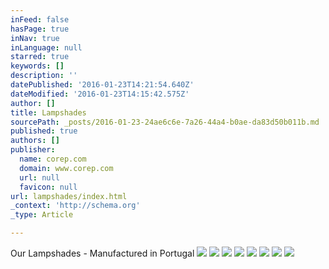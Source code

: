 ```yaml
---
inFeed: false
hasPage: true
inNav: true
inLanguage: null
starred: true
keywords: []
description: ''
datePublished: '2016-01-23T14:21:54.640Z'
dateModified: '2016-01-23T14:15:42.575Z'
author: []
title: Lampshades
sourcePath: _posts/2016-01-23-24ae6c6e-7a26-44a4-b0ae-da83d50b011b.md
published: true
authors: []
publisher:
  name: corep.com
  domain: www.corep.com
  url: null
  favicon: null
url: lampshades/index.html
_context: 'http://schema.org'
_type: Article

---
```

Our Lampshades - Manufactured in Portugal
![](https://the-grid-user-content.s3-us-west-2.amazonaws.com/14e42253-0892-4161-8d52-42f835b76267.jpg)
![](https://the-grid-user-content.s3-us-west-2.amazonaws.com/c24503ce-ada2-42ad-88ae-14a4c13d0bb0.jpg)
![](https://the-grid-user-content.s3-us-west-2.amazonaws.com/610994e0-815a-46d4-a9a8-77ad49d51a49.jpg)
![](https://the-grid-user-content.s3-us-west-2.amazonaws.com/77af960b-7a73-4b1f-845b-ee903970c78f.jpg)
![](https://the-grid-user-content.s3-us-west-2.amazonaws.com/66f6d98a-2b60-4230-87f1-1c2ca92e5c1b.jpg)
![](https://the-grid-user-content.s3-us-west-2.amazonaws.com/62456962-bc3c-47df-a262-8a1cef4959d2.jpg)
![](https://the-grid-user-content.s3-us-west-2.amazonaws.com/76b878bf-5f75-46fc-92c9-1b3b71cc9ca1.jpg)
![](https://the-grid-user-content.s3-us-west-2.amazonaws.com/dd91d9e2-06e9-4c98-995a-78b5f17f4405.jpg)